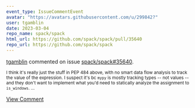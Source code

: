 ```yaml
---
event_type: IssueCommentEvent
avatar: "https://avatars.githubusercontent.com/u/299842?"
user: tgamblin
date: 2023-03-04
repo_name: spack/spack
html_url: https://github.com/spack/spack/pull/35640
repo_url: https://github.com/spack/spack
---
```


<a href='https://github.com/tgamblin' target='_blank'>tgamblin</a> commented on issue <a href='https://github.com/spack/spack/pull/35640' target='_blank'>spack/spack#35640</a>.

<small>I think it's really just the stuff in PEP 484 above, with no smart data flow analysis to track the value of the expression.  I suspect it's bc `mypy` is mostly tracking types -- not values -- and they don't want to implement what you'd need to statically analyze the assignment to `is_windows`....</small>

<a href='https://github.com/spack/spack/pull/35640' target='_blank'>View Comment</a>